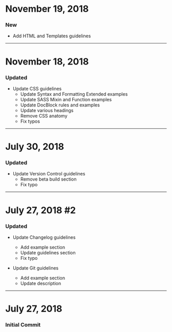 # November 19, 2018

### New
- Add HTML and Templates guidelines


-----


# November 18, 2018

### Updated
- Update CSS guidelines
    - Update Syntax and Formatting Extended examples
    - Update SASS Mixin and Function examples
    - Update DocBlock rules and examples
    - Update various headings
    - Remove CSS anatomy
    - Fix typos


-----


# July 30, 2018

### Updated
- Update Version Control guidelines
    - Remove beta build section
    - Fix typo


-----


# July 27, 2018 #2

### Updated
- Update Changelog guidelines
    - Add example section
    - Update guidelines section
    - Fix typo

- Update Git guidelines
    - Add example section
    - Update description


-----


# July 27, 2018

### Initial Commit
